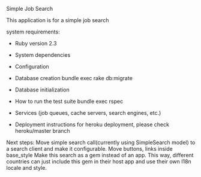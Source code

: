 Simple Job Search

This application is for a simple job search

system requirements:
* Ruby version
2.3

* System dependencies

* Configuration

* Database creation
bundle exec rake db:migrate

* Database initialization

* How to run the test suite
bundle exec rspec

* Services (job queues, cache servers, search engines, etc.)

* Deployment instructions
for heroku deployment, please check heroku/master branch

Next steps:
Move simple search call(currently using SimpleSearch model) to a search client and make it configurable.
Move buttons, links inside base_style
Make this search as a gem instead of an app. This way, different countries can just include this gem in their host app
 and use their own I18n locale and style.